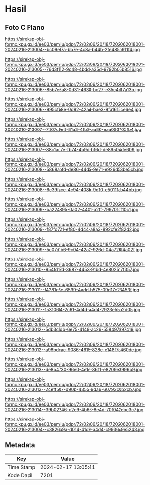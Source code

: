 # Hasil

## Foto C Plano

https://sirekap-obj-formc.kpu.go.id/ee03/pemilu/pdpr/72/02/06/20/18/7202062018001-20240216-213004--bc09e17a-bb7e-4c8a-b44b-2fe485b911f4.jpg

https://sirekap-obj-formc.kpu.go.id/ee03/pemilu/pdpr/72/02/06/20/18/7202062018001-20240216-213005--76d3f112-9c48-4bdd-a35d-9792b05b8516.jpg

https://sirekap-obj-formc.kpu.go.id/ee03/pemilu/pdpr/72/02/06/20/18/7202062018001-20240216-213006--85b7e6a8-0d31-4638-bc27-e35c4df7a13b.jpg

https://sirekap-obj-formc.kpu.go.id/ee03/pemilu/pdpr/72/02/06/20/18/7202062018001-20240216-213006--995cfb8e-0d92-42ad-bae3-9fa1615ce6e4.jpg

https://sirekap-obj-formc.kpu.go.id/ee03/pemilu/pdpr/72/02/06/20/18/7202062018001-20240216-213007--7467c9e4-81a3-4fb9-aa86-eaa093705fb4.jpg

https://sirekap-obj-formc.kpu.go.id/ee03/pemilu/pdpr/72/02/06/20/18/7202062018001-20240216-213007--88c1ad7e-fb74-4b9d-bf6d-de89504de609.jpg

https://sirekap-obj-formc.kpu.go.id/ee03/pemilu/pdpr/72/02/06/20/18/7202062018001-20240216-213008--5868abfd-de86-44d5-9e71-e926d53be5cb.jpg

https://sirekap-obj-formc.kpu.go.id/ee03/pemilu/pdpr/72/02/06/20/18/7202062018001-20240216-213008--6c39face-4c94-408b-9d10-e50111ab44bb.jpg

https://sirekap-obj-formc.kpu.go.id/ee03/pemilu/pdpr/72/02/06/20/18/7202062018001-20240216-213009--ba224895-0a02-4401-a2ff-799701cf10c1.jpg

https://sirekap-obj-formc.kpu.go.id/ee03/pemilu/pdpr/72/02/06/20/18/7202062018001-20240216-213009--f87fd721-ef80-4d44-a8a3-892cfe2f82d2.jpg

https://sirekap-obj-formc.kpu.go.id/ee03/pemilu/pdpr/72/02/06/20/18/7202062018001-20240216-213009--5c07d1b6-9c04-42a2-926d-04a726f4a02f.jpg

https://sirekap-obj-formc.kpu.go.id/ee03/pemilu/pdpr/72/02/06/20/18/7202062018001-20240216-213010--954fd17d-3687-4453-91bd-4e802517f357.jpg

https://sirekap-obj-formc.kpu.go.id/ee03/pemilu/pdpr/72/02/06/20/18/7202062018001-20240216-213011--f4281e6c-6599-4add-b575-09d17c23453f.jpg

https://sirekap-obj-formc.kpu.go.id/ee03/pemilu/pdpr/72/02/06/20/18/7202062018001-20240216-213011--153106f4-2c61-4d4d-a4d4-2923e55b2d05.jpg

https://sirekap-obj-formc.kpu.go.id/ee03/pemilu/pdpr/72/02/06/20/18/7202062018001-20240216-213012--5db3c1db-6e75-4149-ac26-558497897419.jpg

https://sirekap-obj-formc.kpu.go.id/ee03/pemilu/pdpr/72/02/06/20/18/7202062018001-20240216-213012--a98bdcac-9086-4615-828e-e148f7c460de.jpg

https://sirekap-obj-formc.kpu.go.id/ee03/pemilu/pdpr/72/02/06/20/18/7202062018001-20240216-213013--de8b4730-96e0-4e1e-8611-e8209e3996b9.jpg

https://sirekap-obj-formc.kpu.go.id/ee03/pemilu/pdpr/72/02/06/20/18/7202062018001-20240216-213013--24eff507-d90b-4355-9da6-60793c0b2cb7.jpg

https://sirekap-obj-formc.kpu.go.id/ee03/pemilu/pdpr/72/02/06/20/18/7202062018001-20240216-213014--39b02246-c2e9-4b66-8e4d-70f042ebc3c7.jpg

https://sirekap-obj-formc.kpu.go.id/ee03/pemilu/pdpr/72/02/06/20/18/7202062018001-20240216-213004--c3826b9a-d014-41d9-a4d4-c9936c9e5243.jpg


## Metadata

| Key        | Value               |
| ---------- | ------------------- |
| Time Stamp | 2024-02-17 13:05:41 |
| Kode Dapil | 7201                |



